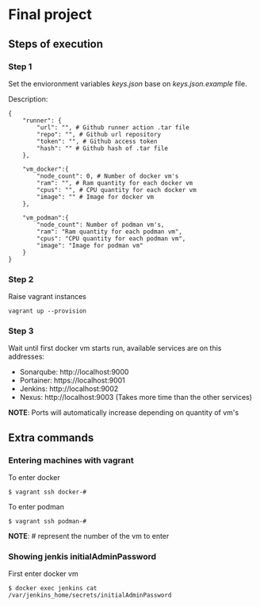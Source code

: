 # Final project

## Steps of execution

### Step 1

Set the envioronment variables _keys.json_ base on _keys.json.example_ file.

Description:

    {
        "runner": {
            "url": "", # Github runner action .tar file
            "repo": "", # Github url repository
            "token": "", # Github access token
            "hash": "" # Github hash of .tar file
        },

        "vm_docker":{
            "node_count": 0, # Number of docker vm's
            "ram": "", # Ram quantity for each docker vm
            "cpus": "", # CPU quantity for each docker vm
            "image": "" # Image for docker vm
        },

        "vm_podman":{
            "node_count": Number of podman vm's,
            "ram": "Ram quantity for each podman vm",
            "cpus": "CPU quantity for each podman vm",
            "image": "Image for podman vm"
        }
    }

### Step 2

Raise vagrant instances

    vagrant up --provision

### Step 3

Wait until first docker vm starts run, available services are on this addresses:

- Sonarqube: http://localhost:9000
- Portainer: https://localhost:9001
- Jenkins: http://localhost:9002
- Nexus: http://localhost:9003 (Takes more time than the other services)

**NOTE**: Ports will automatically increase depending on quantity of vm's
## Extra commands

### Entering machines with vagrant

To enter docker

```shell
$ vagrant ssh docker-#
```

To enter podman

```shell
$ vagrant ssh podman-#
```

**NOTE**: # represent the number of the vm to enter

### Showing jenkis initialAdminPassword

First enter docker vm

```shell
$ docker exec jenkins cat /var/jenkins_home/secrets/initialAdminPassword
```
    
